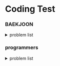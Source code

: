 # Coding Test

### BAEKJOON
<details>
<summary> problem list </summary>
<br/>
| problem number | Topic |
| --- | --- |
| 10828 | 스택  |

</details>

### programmers
<details>
<summary> problem list </summary>


</details>